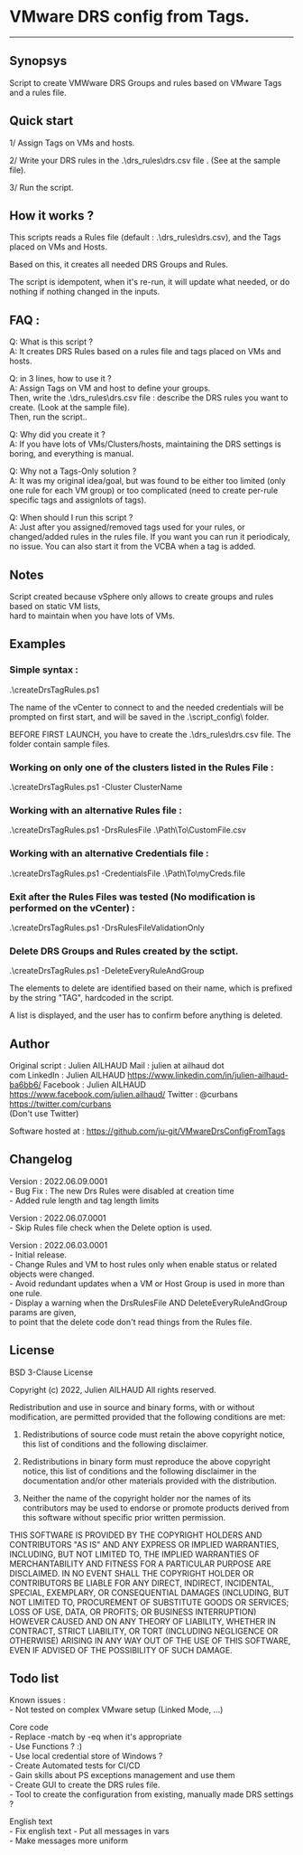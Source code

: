 # VMware DRS config from Tags.
----

## Synopsys 
  Script to create VMWware DRS Groups and rules based on VMware Tags and a rules file. 

## Quick start
  1/ Assign Tags on VMs and hosts.

  2/ Write your DRS rules in the .\drs_rules\drs.csv file . (See at the sample file).

  3/ Run the script.  

## How it works ? 
  This scripts reads a Rules file (default : .\drs_rules\drs.csv), and the Tags placed on VMs and Hosts.
  
  Based on this, it creates all needed DRS Groups and Rules.
  
  The script is idempotent, when it's re-run, it will update what needed,
  or do nothing if nothing changed in the inputs.
    
## FAQ : 

Q: What is this script ?  
A: It creates DRS Rules based on a rules file and tags placed on VMs and hosts.


Q: in 3 lines, how to use it ?  
A: Assign Tags on VM and host to define your groups.       
   Then, write the .\drs_rules\drs.csv file : describe the DRS rules you want to create. (Look at the sample file).       
   Then, run the script..

Q: Why did you create it ?  
A: If you have lots of VMs/Clusters/hosts, maintaining the DRS settings is boring, and everything is manual.

Q: Why not a Tags-Only solution ?  
A: It was my original idea/goal, but was found to be either too limited (only one rule
   for each VM group) or too complicated (need to create per-rule specific tags and assignlots of tags).

Q: When should I run this script ?  
A: Just after you assigned/removed tags used for your rules, or changed/added rules in the rules file.
    If you want you can run it periodicaly, no issue.
     You can also start it from the VCBA when a tag is added.
  
## Notes
Script created because vSphere only allows to create groups and rules based on static VM lists,  
hard to maintain when you have lots of VMs.

## Examples 

### Simple syntax :

.\createDrsTagRules.ps1
  
The name of the vCenter to connect to and the needed credentials will be prompted on first  start, and will be saved in the .\script_config\ folder.

BEFORE FIRST LAUNCH, you have to create the .\drs_rules\drs.csv file. The folder contain sample files.

### Working on only one of the clusters listed in the Rules File : 

.\createDrsTagRules.ps1 -Cluster ClusterName

### Working with an alternative Rules file :

.\createDrsTagRules.ps1 -DrsRulesFile .\Path\To\CustomFile.csv

### Working with an alternative Credentials file :

.\createDrsTagRules.ps1 -CredentialsFile .\Path\To\myCreds.file

### Exit after the Rules Files was tested (No modification is performed on the vCenter) :

.\createDrsTagRules.ps1 -DrsRulesFileValidationOnly

### Delete DRS Groups and Rules created by the sctipt.

.\createDrsTagRules.ps1 -DeleteEveryRuleAndGroup
  
The elements to delete are identified based on their name, which is prefixed by the string "TAG", hardcoded in the script.
  
A list is displayed, and the user has to confirm before anything is deleted.

## Author

Original script : 
Julien AILHAUD
Mail :    julien  at ailhaud dot  
 com
LinkedIn  : Julien AILHAUD  https://www.linkedin.com/in/julien-ailhaud-ba6bb6/
Facebook  : Julien AILHAUD  https://www.facebook.com/julien.ailhaud/
Twitter   : @curbans https://twitter.com/curbans  
(Don't use Twitter)

Software hosted at : https://github.com/ju-git/VMwareDrsConfigFromTags

## Changelog

Version : 2022.06.09.0001  
    - Bug Fix : The new Drs Rules were disabled at creation time  
    - Added rule length and tag length limits

Version : 2022.06.07.0001  
    - Skip Rules file check when the Delete option is used.

Version : 2022.06.03.0001  
    - Initial release.  
    - Change Rules and VM to host rules only when enable status or related objects were changed.  
    - Avoid redundant updates when a VM or Host Group is used in more than one rule.  
    - Display a warning when the DrsRulesFile AND DeleteEveryRuleAndGroup params are given,  
      to point that the delete code don't read things from the Rules file.  

## License

BSD 3-Clause License

Copyright (c) 2022, Julien AILHAUD
All rights reserved.

Redistribution and use in source and binary forms, with or without
modification, are permitted provided that the following conditions are met:

1. Redistributions of source code must retain the above copyright notice, this
   list of conditions and the following disclaimer.

2. Redistributions in binary form must reproduce the above copyright notice,
   this list of conditions and the following disclaimer in the documentation
   and/or other materials provided with the distribution.

3. Neither the name of the copyright holder nor the names of its
   contributors may be used to endorse or promote products derived from
   this software without specific prior written permission.

THIS SOFTWARE IS PROVIDED BY THE COPYRIGHT HOLDERS AND CONTRIBUTORS "AS IS"
AND ANY EXPRESS OR IMPLIED WARRANTIES, INCLUDING, BUT NOT LIMITED TO, THE
IMPLIED WARRANTIES OF MERCHANTABILITY AND FITNESS FOR A PARTICULAR PURPOSE ARE
DISCLAIMED. IN NO EVENT SHALL THE COPYRIGHT HOLDER OR CONTRIBUTORS BE LIABLE
FOR ANY DIRECT, INDIRECT, INCIDENTAL, SPECIAL, EXEMPLARY, OR CONSEQUENTIAL
DAMAGES (INCLUDING, BUT NOT LIMITED TO, PROCUREMENT OF SUBSTITUTE GOODS OR
SERVICES; LOSS OF USE, DATA, OR PROFITS; OR BUSINESS INTERRUPTION) HOWEVER
CAUSED AND ON ANY THEORY OF LIABILITY, WHETHER IN CONTRACT, STRICT LIABILITY,
OR TORT (INCLUDING NEGLIGENCE OR OTHERWISE) ARISING IN ANY WAY OUT OF THE USE
OF THIS SOFTWARE, EVEN IF ADVISED OF THE POSSIBILITY OF SUCH DAMAGE.


## Todo list

Known issues :  
    - Not tested on complex VMware setup (Linked Mode, ...)


Core code  
    - Replace -match by -eq when it's appropriate  
    - Use Functions ? :)  
    - Use local credential store of Windows ?  
    - Create Automated tests for CI/CD  
    - Gain skills about PS exceptions management and use them  
    - Create GUI to create the DRS rules file.  
    - Tool to create the configuration from existing, manually made DRS settings ?

English text  
    - Fix english text
    - Put all messages in vars  
    - Make messages more uniform

